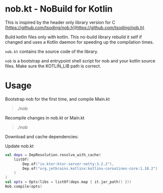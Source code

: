 # nob.kt - NoBuild for Kotlin
This is inspired by the header only library version for C [https://github.com/tsoding/nob.h](https://github.com/tsoding/nob.h)

Build kotlin files only with kotlin.
This no-build library rebuild it self if changed and uses a Kotlin daemon for speeding up the compilation times.

`nob.kt` contains the source code of the library.

`nob` is a bootstrap and entrypoint shell script for nob and your kotlin source files.
Make sure the KOTLIN_LIB path is correct.

# Usage
Bootstrap nob for the first time, and compile Main.kt
> ./nob

Recompile changes in nob.kt or Main.kt
> ./nob

Download and cache dependencies:

Update nob.kt
```kotlin
val deps = DepResolution.resolve_with_cache(
    listOf(
        Dep.of("io.ktor:ktor-server-netty:3.2.2"),
        Dep.of("org.jetbrains.kotlinx:kotlinx-coroutines-core:1.10.2"),
    )
)
val opts = Opts(libs = listOf(deps.map { it.jar_path() }))
Nob.compile(opts)
```



